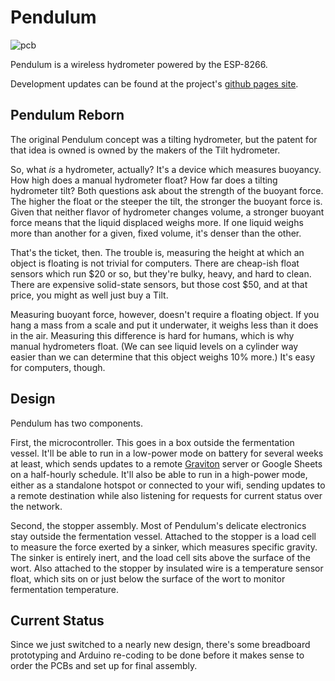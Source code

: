 # Pendulum
![pcb](https://jslater89.github.io/pendulum/images/pcb.png)

Pendulum is a wireless hydrometer powered by the ESP-8266.

Development updates can be found at the project's [github pages site](https://jslater89.github.io/pendulum).

## Pendulum Reborn
The original Pendulum concept was a tilting hydrometer, but the patent for that idea is owned is owned by the makers of the Tilt hydrometer.

So, what _is_ a hydrometer, actually? It's a device which measures buoyancy. How high does a manual hydrometer float? How far does a tilting hydrometer tilt? Both questions ask about the strength of the buoyant force. The higher the float or the steeper the tilt, the stronger the buoyant force is. Given that neither flavor of hydrometer changes volume, a stronger buoyant force means that the liquid displaced weighs more. If one liquid weighs more than another for a given, fixed volume, it's denser than the other.

That's the ticket, then. The trouble is, measuring the height at which an object is floating is not trivial for computers. There are cheap-ish float sensors which run $20 or so, but they're bulky, heavy, and hard to clean. There are expensive solid-state sensors, but those cost $50, and at that price, you might as well just buy a Tilt.

Measuring buoyant force, however, doesn't require a floating object. If you hang a mass from a scale and put it underwater, it weighs less than it does in the air. Measuring this difference is hard for humans, which is why manual hydrometers float. (We can see liquid levels on a cylinder way easier than we can determine that this object weighs 10% more.) It's easy for computers, though.

## Design
Pendulum has two components.

First, the microcontroller. This goes in a box outside the fermentation vessel. It'll be able to run in a low-power mode on battery for several weeks at least, which sends updates to a remote [Graviton](https://github.com/jslater89/graviton) server or Google Sheets on a half-hourly schedule. It'll also be able to run in a high-power mode, either as a standalone hotspot or connected to your wifi, sending updates to a remote destination while also listening for requests for current status over the network.

Second, the stopper assembly. Most of Pendulum's delicate electronics stay outside the fermentation vessel. Attached to the stopper is a load cell to measure the force exerted by a sinker, which measures specific gravity. The sinker is entirely inert, and the load cell sits above the surface of the wort. Also attached to the stopper by insulated wire is a temperature sensor float, which sits on or just below the surface of the wort to monitor fermentation temperature.

## Current Status
Since we just switched to a nearly new design, there's some breadboard prototyping and Arduino re-coding to be done before it makes sense to order the PCBs and set up for final assembly.
